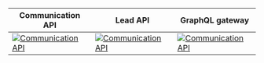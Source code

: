 | Communication API   | Lead API | GraphQL gateway | 
| ------------------- | ------------------- | ------------------- | 
| [![Communication API](https://jackyle.visualstudio.com/crm/_apis/build/status/communication-ci?branchName=feature/build)](https://jackyle.visualstudio.com/crm/_build/latest?definitionId=20&branchName=feature/build) | [![Communication API](https://jackyle.visualstudio.com/crm/_apis/build/status/communication-ci?branchName=feature/build)](https://jackyle.visualstudio.com/crm/_build/latest?definitionId=20&branchName=feature/build) | [![Communication API](https://jackyle.visualstudio.com/crm/_apis/build/status/communication-ci?branchName=feature/build)](https://jackyle.visualstudio.com/crm/_build/latest?definitionId=20&branchName=feature/build) |
